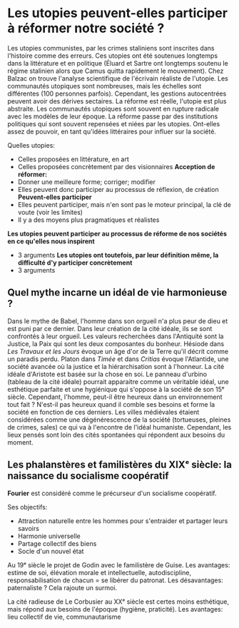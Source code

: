 
# **Les utopies peuvent**-elles **participer** à **réformer** notre société ?


Les utopies communistes, par les crimes staliniens sont inscrites dans l'histoire comme des erreurs. Ces utopies ont été soutenues longtemps dans la littérature et en politique (Éluard et Sartre ont longtemps soutenu le régime stalinien alors que Camus quitta rapidement le mouvement). Chez Balzac on trouve l'analyse scientifique de l'écrivain réaliste de l'utopie. Les communautés utopiques sont nombreuses, mais les échelles sont différentes (100 personnes parfois). Cependant, les gestions autocentrées peuvent avoir des dérives sectaires. La réforme est réelle, l'utopie est plus abstraite. Les communautés utopiques sont souvent en rupture radicale avec les modèles de leur époque. La réforme passe par des institutions politiques qui sont souvent repensées et niées par les utopies. Ont-elles assez de pouvoir, en tant qu'idées littéraires pour influer sur la société.

Quelles utopies:
* Celles proposées en littérature, en art
* Celles proposées concrètement par des visionnaires
**Acception de réformer:**
* Donner une meilleure forme; corriger; modifier
* Elles peuvent donc participer au processus de réflexion, de création
**Peuvent-elles participer**
* Elles peuvent participer, mais n'en sont pas le moteur principal, la clé de voute (voir les limites)
* Il y a des moyens plus pragmatiques et réalistes

**Les utopies peuvent participer au processus de réforme de nos sociétés en ce qu'elles nous inspirent**
* 3 arguments
**Les utopies ont toutefois, par leur définition même, la difficulté d'y participer concrètement**
* 3 arguments

## Quel mythe incarne un idéal de vie harmonieuse ?

Dans le mythe de Babel, l'homme dans son orgueil n'a plus peur de dieu et est puni par ce dernier. Dans leur création de la cité idéale, ils se sont confrontés à leur orgueil. Les valeurs recherchées dans l'Antiquité sont la Justice, la Paix qui sont les deux composantes du bonheur. Hésiode dans *Les Travaux et les Jours* évoque un âge d'or de la Terre qu'il décrit comme un paradis perdu. Platon dans *Timée* et dans *Critias* évoque l'Atlantide, une société avancée où la justice et la hiérarchisation sont à l'honneur. La cité idéale d'Aristote est basée sur la chose en soi. Le panneau d'urbino (tableau de la cité idéale) pourrait apparaitre comme un véritable idéal, une esthétique parfaite et une hygiénique qui s'oppose à la société de son 15ᵉ siècle. Cependant, l'homme, peut-il être heureux dans un environnement tout fait ? N'est-il pas heureux quand il comble ses besoins et forme la société en fonction de ces derniers.
Les villes médiévales étaient considérées comme une dégénérescence de la société (tortueuses, pleines de crimes, sales) ce qui va à l'encontre de l'idéal humaniste. Cependant, les lieux pensés sont loin des cités spontanées qui répondent aux besoins du moment. 

## Les phalanstères et familistères du XIXᵉ siècle: la naissance du socialisme coopératif 

**Fourier** est considéré comme le précurseur d'un socialisme coopératif. 

Ses objectifs: 
* Attraction naturelle entre les hommes pour s'entraider et partager leurs savoirs
* Harmonie universelle
* Partage collectif des biens
* Socle d'un nouvel état

Au 19ᵉ siècle le projet de Godin avec le familistère de Guise. Les avantages: estime de soi, élévation morale et intellectuelle, autodiscipline, responsabilisation de chacun = se libérer du patronat. Les désavantages: paternaliste ? Cela rajoute un surmoi.  

La cité radieuse de Le Corbusier au XXᵉ siècle est certes moins esthétique, mais répond aux besoins de l'époque (hygiène, praticité). Les avantages: lieu collectif de vie, communautarisme
<!--stackedit_data:
eyJoaXN0b3J5IjpbLTEzMjg2NDg5MjYsLTIwMDYzNDQ5MDgsNT
YyMTA2MDM2LC04MzY5OTY2NDgsLTEwMDMxNjM0NDAsNDQyNTQ3
OTI4LDE1ODU4NzI2OTcsODI1NjQ0MTU5XX0=
-->